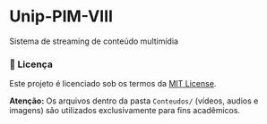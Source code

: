 # Unip-PIM-VIII
Sistema de streaming de conteúdo multimídia


### 📜 Licença

Este projeto é licenciado sob os termos da [MIT License](LICENSE).

**Atenção:** Os arquivos dentro da pasta `Conteudos/` (vídeos, audios e imagens) são utilizados exclusivamente para fins acadêmicos.
